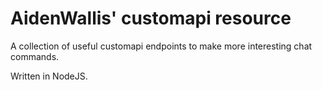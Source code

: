 # AidenWallis' customapi resource

A collection of useful customapi endpoints to make more interesting chat commands.

Written in NodeJS.
